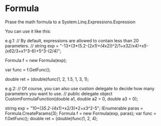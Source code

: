 # Formula
Prase the math formula to a System.Linq.Expressions.Expression

You can use it like this:

e.g.1:
  // By default, expressions are allowed to contain less than 20 parameters.
  //
  string exp = "-13+(3*(5.2-(2*x1)+(4*x2))^2/1+x3*2/x4)+x5-(x6*2/3+x1^3-6)+5^3-(2/4)";
  
  Formula f = new Formula(exp);
  
  var func = f.GetFunc();
  
  double ret = (double)func(1, 2, 1.5, 1, 3, 1);

e.g.2:
  // Of course, you can also use custom delegate to decide how many parameters you want to use. 
  //
  public delegate object CustomFormulaFunction(double a1, double a2 = 0, double a3 = 0);
  
  string exp = "10+(3*5.2-(4*x1)+x2/3)*2+x3^2-5";
  IEnumerable<ParameterExpression> paras = Formula.CreateParams(3);
  Formula f = new Formula(exp, paras);
  var func = f.GetFunc<CustomFormulaFunction>();
  double ret = (double)func(1, 2, 4);
